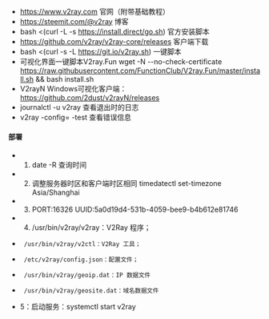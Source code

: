 ####    
-   https://www.v2ray.com     官网（附带基础教程）
-   https://steemit.com/@v2ray      博客
-   bash <(curl -L -s https://install.direct/go.sh)    官方安装脚本
-   https://github.com/v2ray/v2ray-core/releases      客户端下载
-   bash <(curl -s -L https://git.io/v2ray.sh)        一键脚本
-   可视化界面一键脚本V2ray.Fun  wget -N --no-check-certificate https://raw.githubusercontent.com/FunctionClub/V2ray.Fun/master/install.sh && bash install.sh  
-   V2rayN Windows可视化客户端：https://github.com/2dust/v2rayN/releases
-   journalctl -u v2ray    查看退出时的日志
-   v2ray -config=<config-file> -test  查看错误信息
####    部署
-   1. date -R 查询时间
-   2. 调整服务器时区和客户端时区相同   timedatectl set-timezone Asia/Shanghai
-   3.  PORT:16326
        UUID:5a0d19d4-531b-4059-bee9-b4b612e81746
-   4. /usr/bin/v2ray/v2ray：V2Ray 程序；
-      /usr/bin/v2ray/v2ctl：V2Ray 工具；
-      /etc/v2ray/config.json：配置文件；
-      /usr/bin/v2ray/geoip.dat：IP 数据文件
-      /usr/bin/v2ray/geosite.dat：域名数据文件
-   5：启动服务：systemctl start v2ray

